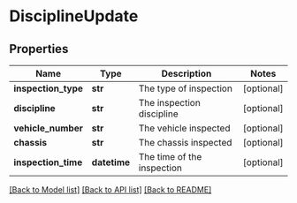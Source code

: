 # DisciplineUpdate

## Properties
Name | Type | Description | Notes
------------ | ------------- | ------------- | -------------
**inspection_type** | **str** | The type of inspection | [optional] 
**discipline** | **str** | The inspection discipline | [optional] 
**vehicle_number** | **str** | The vehicle inspected | [optional] 
**chassis** | **str** | The chassis inspected | [optional] 
**inspection_time** | **datetime** | The time of the inspection | [optional] 

[[Back to Model list]](../README.md#documentation-for-models) [[Back to API list]](../README.md#documentation-for-api-endpoints) [[Back to README]](../README.md)

